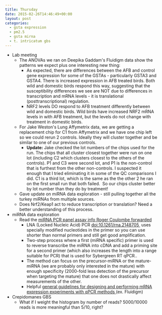```yaml
---
title: Thursday
date: 2015-02-26T14:46:49+00:00
layout: post
categories:
  - gsta expression
  - pm2.5
  - gsta mirna
  - t. intricatum gbs
---
```

  * Lab meeting
    * The ANOVAs we ran on Deepika Gaddam's Fluidigm data show the patterns we expect plus one interesting new thing:
      * As expected, there are differences between the AFB and control gene expression for some of the GSTAs - particularly GSTA3 and GSTA4. There is increased expression in AFB treated birds. Both wild and domestic birds respond this way, suggesting that the susceptibility differences we see are NOT due to differences in transcription and mRNA levels - it is translational (posttranscriptional) regulation.
      * NRF2 levels DO respond to AFB treatment differently between wild and domestic birds. Wild birds have increased NRF2 mRNA levels in with AFB treatment, but the levels do not change with treatment in domestic birds.
    * For Jake Weston's Lung Affymetrix data, we are getting a replacement chip for C1 from Affymetrix and we have one chip left so we could rerun 2 controls. Ideally they will cluster together and be similar to one of our previous controls.
      * __Update:__ Jake checked the lot numbers of the chips used for the run. The chips that all cluster closest together were run on one lot (including C2 which clusters closest to the others of the controls). P1 and C3 were second lot, and P1 is the non-control that is furthest from the other non-controls. I suspected it enough that I tried eliminating it in some of the QC comparisons I did. C1 is a third lot, which is the same as the the other 2 he ran on the first small run that both failed.  So our chips cluster better by lot number than they do by treatment!
    * Gave update on miRNA data exploration - still pulling together all the turkey miRNAs from multiple sources.
    * Does Nrf2/Keap1 act to reduce transcription or translation? Need a better understanding of this process.
  * miRNA data exploration
    * Read the [ miRNA PCR panel assay info Roger Coulombe forwarded ]( http://www.exiqon.com/pick-and-mix?utm_source=PCRInfomail&utm_medium=email&utm_campaign=2015-02 )
      * LNA (Locked Nucleic Acid) PCR [ doi:10.1261/rna.2148705 ]( http://doi.org/10.1261/rna.2148705 ) uses specially modified nucleotides in the primer so you can use shorter than normal primers and still get good amplification.
      * Two-step process where a first (miRNA specific) primer is used to reverse transcribe the miRNA into cDNA and add a priming site for a second primer (which also increases the length into a range suitable for PCR) that is used for Sybergreen RT qPCR..
      * The method can focus on the precursor-miRNA or the mature-miRNA (we are probably only interested in the mature) with enough specificity (2000-fold less detection of the precursor when targeting the mature) that one does not drastically affect measurements of the other.
      * Helpful [ general guidelines for designing and performing mRNA expression experiments with qPCR methods ]( http://www.exiqon.com/ls/Documents/Scientific/miRNA-qPCR-guidelines.pdf ) (ex. Fluidigm)
  * Crepidomanes GBS
    * What if I weight the histogram by number of reads? 5000/10000 reads is more meaningful than 5/10, right?
